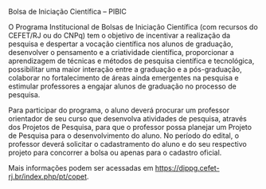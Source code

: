 Bolsa de Iniciação Científica – PIBIC

O Programa Institucional de Bolsas de Iniciação Científica (com recursos do CEFET/RJ ou do CNPq) tem o objetivo de incentivar a realização da pesquisa e despertar a vocação científica nos alunos de graduação, desenvolver o pensamento e a criatividade científica, proporcionar a aprendizagem de técnicas e métodos de pesquisa científica e tecnológica, possibilitar uma maior interação entre a graduação e a pós-graduação, colaborar no fortalecimento de áreas ainda emergentes na pesquisa e estimular professores a engajar alunos de graduação no processo de pesquisa.

Para participar do programa, o aluno deverá procurar um professor orientador de seu curso que desenvolva atividades de pesquisa, através dos Projetos de Pesquisa, para que o professor possa planejar um Projeto de Pesquisa para o desenvolvimento do aluno. No período do edital, o professor deverá solicitar o cadastramento do aluno e do seu respectivo projeto para concorrer a bolsa ou apenas para o cadastro oficial.

Mais informações podem ser acessadas em https://dippg.cefet-rj.br/index.php/pt/copet.
